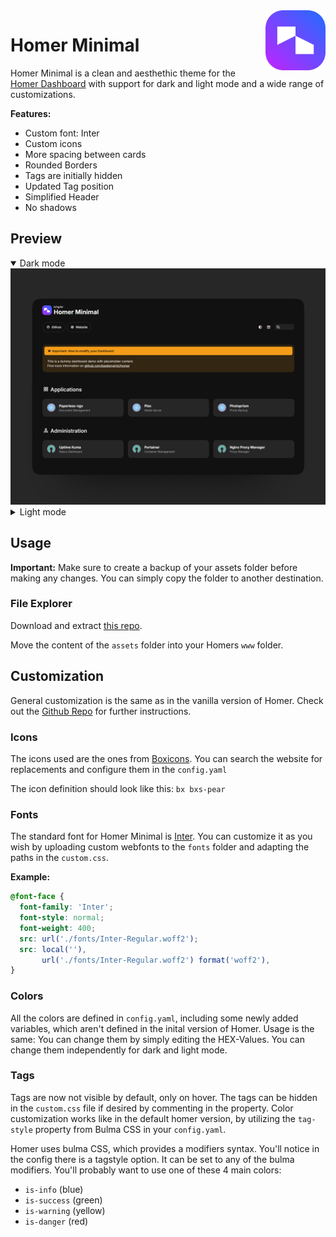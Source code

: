 <img src="/assets/icons/logo.png" width="96" align="right" />

# Homer Minimal

Homer Minimal is a clean and aesthethic theme for the [Homer Dashboard](https://github.com/bastienwirtz/homer) with support for dark and light mode and a wide range of customizations.

**Features:**
- Custom font: Inter
- Custom icons
- More spacing between cards
- Rounded Borders
- Tags are initially hidden
- Updated Tag position
- Simplified Header
- No shadows

## Preview

<p align="left">
 <details open>
  <summary>Dark mode</summary>
   <img alt="Homer Minimal" src="https://raw.githubusercontent.com/tchgrbr/homer-minimal/main/preview-dark.png">
 </details>
 <details>
  <summary>Light mode </summary>
   <img alt="Homer Minimal" src="https://raw.githubusercontent.com/tchgrbr/homer-minimal/main/preview-light.png">
 </details>
</p>

## Usage

**Important:** Make sure to create a backup of your assets folder before making any changes. You can simply copy the folder to another destination.

### File Explorer

Download and extract [this repo](https://github.com/tchgrbr/homer-minimal).

Move the content of the `assets` folder into your Homers `www` folder.

## Customization

General customization is the same as in the vanilla version of Homer. Check out the [Github Repo](https://github.com/bastienwirtz/homer) for further instructions.

### Icons
The icons used are the ones from [Boxicons](https://boxicons.com/).
You can search the website for replacements and configure them in the `config.yaml`

The icon definition should look like this: `bx bxs-pear`

### Fonts
The standard font for Homer Minimal is [Inter](https://rsms.me/inter/). You can customize it as you wish by uploading custom webfonts to the `fonts` folder and adapting the paths in the `custom.css`.

**Example:**

```css
@font-face {
  font-family: 'Inter';
  font-style: normal;
  font-weight: 400;
  src: url('./fonts/Inter-Regular.woff2');
  src: local(''),
       url('./fonts/Inter-Regular.woff2') format('woff2'),
}
```

### Colors
All the colors are defined in `config.yaml`, including some newly added variables, which aren't defined in the inital version of Homer. Usage is the same: You can change them by simply editing the HEX-Values. You can change them independently for dark and light mode.

### Tags
Tags are now not visible by default, only on hover. The tags can be hidden in the `custom.css` file if desired by commenting in the property. Color customization works like in the default homer version, by utilizing the `tag-style` property from Bulma CSS in your `config.yaml`.

Homer uses bulma CSS, which provides a modifiers syntax. You'll notice in the config there is a tagstyle option. It can be set to any of the bulma modifiers. You'll probably want to use one of these 4 main colors:

- `is-info` (blue)
- `is-success` (green)
- `is-warning` (yellow)
- `is-danger` (red)

